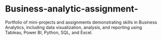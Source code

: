 # Business-analytic-assignment-
Portfolio of mini-projects and assignments demonstrating skills in Business Analytics, including data visualization, analysis, and reporting using Tableau, Power BI, Python, SQL, and Excel.
